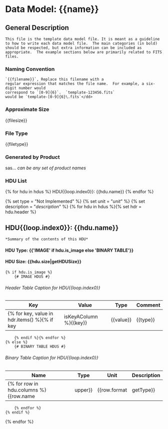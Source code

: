 # Data Model: {{name}}

## General Description

    This file is the template data model file. It is meant as a guideline
    to how to write each data model file.  The main categories (in bold)
    should be respected, but extra information can be included as
    appropriate.  The example sections below are primarily related to FITS files.

### Naming Convention
    `{{filename}}`, Replace this filename with a
    regular expression that matches the file name.  For example, a six-digit number would
    correspond to `[0-9]{6}`.  `template-123456.fits`
    would be `template-[0-9]{6}\.fits`</dd>

### Approximate Size
{{filesize}}

### File Type
{{filetype}}

### Generated by Product
sas... *can be any set of product names*

### HDU List
{% for hdu in hdus %}
HDU{{loop.index0}}: {{hdu.name}}
{% endfor %}

{% set type = "Not Implemented" %}
{% set unit = "*unit*" %}
{% set description = "*description*" %}
{% for hdu in hdus %}{% set hdr = hdu.header %}

## HDU{{loop.index0}}: {{hdu.name}}
    *Summary of the contents of this HDU*

#### HDU Type: {{'IMAGE' if hdu.is_image else 'BINARY TABLE'}}
#### HDU Size: {{hdu.size|getHDUSize}}

    {% if hdu.is_image %}
        {# IMAGE HDUS #}
###### Header Table Caption for HDU{{loop.index0}}
Key | Value | Type | Comment
--- | --- | --- | ---
        {% for key, value in hdr.items() %}{% if key|isKeyAColumn %}{{key}} | {{value}} | {{type}} | {{hdr.comments[key]}}
        {% endif %}{% endfor %}
    {% else %}
        {# BINARY TABLE HDUS #}
###### Binary Table Caption for HDU{{loop.index0}}
Name | Type | Unit | Description
--- | --- | --- | ---
        {% for row in hdu.columns %}{{row.name|upper}} | {{row.format|getType}} | {{ unit }} | {{description }}
        {% endfor %}
    {% endif %}
{% endfor %}

